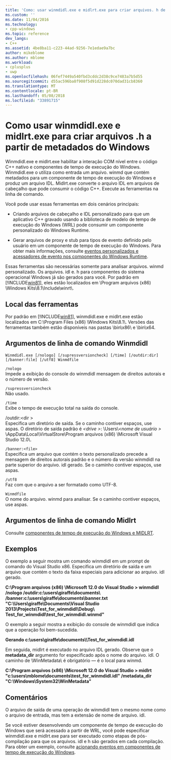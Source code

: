 ```yaml
---
title: 'Como: usar winmdidl.exe e midlrt.exe para criar arquivos. h de metadados do windows | Microsoft Docs'
ms.custom: ''
ms.date: 11/04/2016
ms.technology:
- cpp-windows
ms.topic: reference
dev_langs:
- C++
ms.assetid: 4be8ba11-c223-44ad-9256-7e1edae9a7bc
author: mikeblome
ms.author: mblome
ms.workload:
- cplusplus
- uwp
ms.openlocfilehash: 06fef7449a540fbd3cddc2d38c9ce7483a7b5d55
ms.sourcegitcommit: d55ac596ba8f908f5d91d228dc070dad31cb8360
ms.translationtype: MT
ms.contentlocale: pt-BR
ms.lasthandoff: 05/08/2018
ms.locfileid: "33891715"
---
```

# <a name="how-to-use-winmdidlexe-and-midlrtexe-to-create-h-files-from-windows-metadata"></a>Como usar winmdidl.exe e midlrt.exe para criar arquivos .h a partir de metadados do Windows
Winmdidl.exe e midlrt.exe habilitar a interação COM nível entre o código C++ nativo e componentes de tempo de execução do Windows. Winmdidl.exe o utiliza como entrada um arquivo. winmd que contém metadados para um componente de tempo de execução do Windows e produz um arquivo IDL. Midlrt.exe converte o arquivo IDL em arquivos de cabeçalho que pode consumir o código C++. Execute as ferramentas na linha de comando.  
  
 Você pode usar essas ferramentas em dois cenários principais:  
  
-   Criando arquivos de cabeçalho e IDL personalizado para que um aplicativo C++ gravado usando a biblioteca de modelo de tempo de execução do Windows (WRL) pode consumir um componente personalizado do Windows Runtime.  
  
-   Gerar arquivos de proxy e stub para tipos de evento definido pelo usuário em um componente de tempo de execução do Windows. Para obter mais informações, consulte [eventos personalizados e acessadores de evento nos componentes do Windows Runtime](/uwp/winrt-components/custom-events-and-event-accessors-in-windows-runtime-components).  
  
 Essas ferramentas são necessárias somente para analisar arquivos. winmd personalizado. Os arquivos. idl e. h para componentes do sistema operacional Windows já são gerados para você. Por padrão em [!INCLUDE[win81](../misc/includes/win81_md.md)], eles estão localizados em \Program arquivos (x86) \Windows Kits\8.1\Include\winrt\\.  
  
## <a name="location-of-the-tools"></a>Local das ferramentas  
 Por padrão em [!INCLUDE[win81](../misc/includes/win81_md.md)], winmdidl.exe e midlrt.exe estão localizados em C:\Program Files (x86) \Windows Kits\8.1\\. Versões das ferramentas também estão disponíveis nas pastas \bin\x86\ e \bin\x64\.  
  
## <a name="winmdidl-command-line-arguments"></a>Argumentos de linha de comando Winmdidl  
  
```  
Winmdidl.exe [/nologo] [/supressversioncheck] [/time] [/outdir:dir] [/banner:file] [/utf8] Winmdfile  
```  
  
 `/nologo`  
 Impede a exibição do console do winmdidl mensagem de direitos autorais e o número de versão.  
  
 `/supressversioncheck`  
 Não usado.  
  
 `/time`  
 Exibe o tempo de execução total na saída do console.  
  
 /outdir:\<dir >  
 Especifica um diretório de saída. Se o caminho contiver espaços, use aspas. O diretório de saída padrão é  *\<drive >*: \Users\\*\<nome de usuário >* \AppData\Local\VirtualStore\Program arquivos (x86) \Microsoft Visual Studio 12.0\\.  
  
 `/banner:<file>`  
 Especifica um arquivo que contém o texto personalizado precede a mensagem de direitos autorais padrão e o número da versão winmdidl na parte superior do arquivo. idl gerado. Se o caminho contiver espaços, use aspas.  
  
 `/utf8`  
 Faz com que o arquivo a ser formatado como UTF-8.  
  
 `Winmdfile`  
 O nome do arquivo. winmd para analisar. Se o caminho contiver espaços, use aspas.  
  
## <a name="midlrt-command-line-arguments"></a>Argumentos de linha de comando Midlrt  
 Consulte [componentes de tempo de execução do Windows e MIDLRT](http://msdn.microsoft.com/library/windows/desktop/hh869900\(v=vs.85\).aspx).  
  
## <a name="examples"></a>Exemplos  
 O exemplo a seguir mostra um comando winmdidl em um prompt de comando do Visual Studio x86. Especifica um diretório de saída e um arquivo que contém o texto da faixa especiais para adicionar ao arquivo. idl gerado.  
  
 **C:\Program arquivos (x86) \Microsoft 12.0 do Visual Studio > winmdidl /nologo /outdir:c:\users\giraffe\documents\ /banner:c:\users\giraffe\documents\banner.txt "C:\Users\giraffe\Documents\Visual Studio 2013\Projects\Test_for_winmdidl\Debug\ Test_for_winmdidl\test_for_winmdidl.winmd"**  
  
 O exemplo a seguir mostra a exibição do console de winmdidl que indica que a operação foi bem-sucedida.  
  
 **Gerando c:\users\giraffe\documents\\\Test_for_winmdidl.idl**  
  
 Em seguida, midlrt é executado no arquivo IDL gerado. Observe que o **metadata_dir** argumento for especificado após o nome do arquivo. idl. O caminho de \WinMetadata\ é obrigatório — é o local para winmd.  
  
 **C:\Program arquivos (x86) \Microsoft 12.0 do Visual Studio > midlrt "c:\users\mblome\documents\test_for_winmdidl.idl" /metadata_dir "C:\Windows\System32\WinMetadata"**  
  
## <a name="remarks"></a>Comentários  
 O arquivo de saída de uma operação de winmdidl tem o mesmo nome como o arquivo de entrada, mas tem a extensão de nome de arquivo. idl.  
  
 Se você estiver desenvolvendo um componente de tempo de execução do Windows que será acessado a partir de WRL, você pode especificar winmdidl.exe e midlrt.exe para ser executado como etapas de pós-compilação para que os arquivos. idl e h são gerados em cada compilação. Para obter um exemplo, consulte [acionando eventos em componentes de tempo de execução do Windows](/uwp/winrt-components/raising-events-in-windows-runtime-components).